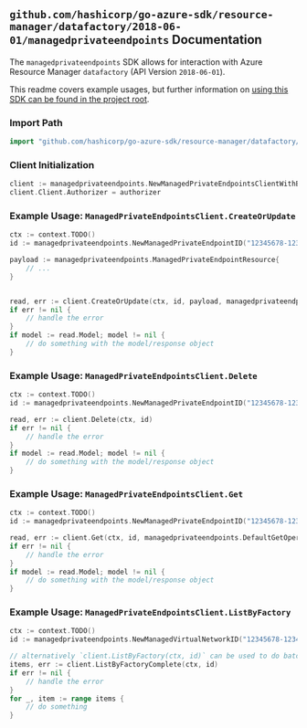 
## `github.com/hashicorp/go-azure-sdk/resource-manager/datafactory/2018-06-01/managedprivateendpoints` Documentation

The `managedprivateendpoints` SDK allows for interaction with Azure Resource Manager `datafactory` (API Version `2018-06-01`).

This readme covers example usages, but further information on [using this SDK can be found in the project root](https://github.com/hashicorp/go-azure-sdk/tree/main/docs).

### Import Path

```go
import "github.com/hashicorp/go-azure-sdk/resource-manager/datafactory/2018-06-01/managedprivateendpoints"
```


### Client Initialization

```go
client := managedprivateendpoints.NewManagedPrivateEndpointsClientWithBaseURI("https://management.azure.com")
client.Client.Authorizer = authorizer
```


### Example Usage: `ManagedPrivateEndpointsClient.CreateOrUpdate`

```go
ctx := context.TODO()
id := managedprivateendpoints.NewManagedPrivateEndpointID("12345678-1234-9876-4563-123456789012", "example-resource-group", "factoryValue", "managedVirtualNetworkValue", "managedPrivateEndpointValue")

payload := managedprivateendpoints.ManagedPrivateEndpointResource{
	// ...
}


read, err := client.CreateOrUpdate(ctx, id, payload, managedprivateendpoints.DefaultCreateOrUpdateOperationOptions())
if err != nil {
	// handle the error
}
if model := read.Model; model != nil {
	// do something with the model/response object
}
```


### Example Usage: `ManagedPrivateEndpointsClient.Delete`

```go
ctx := context.TODO()
id := managedprivateendpoints.NewManagedPrivateEndpointID("12345678-1234-9876-4563-123456789012", "example-resource-group", "factoryValue", "managedVirtualNetworkValue", "managedPrivateEndpointValue")

read, err := client.Delete(ctx, id)
if err != nil {
	// handle the error
}
if model := read.Model; model != nil {
	// do something with the model/response object
}
```


### Example Usage: `ManagedPrivateEndpointsClient.Get`

```go
ctx := context.TODO()
id := managedprivateendpoints.NewManagedPrivateEndpointID("12345678-1234-9876-4563-123456789012", "example-resource-group", "factoryValue", "managedVirtualNetworkValue", "managedPrivateEndpointValue")

read, err := client.Get(ctx, id, managedprivateendpoints.DefaultGetOperationOptions())
if err != nil {
	// handle the error
}
if model := read.Model; model != nil {
	// do something with the model/response object
}
```


### Example Usage: `ManagedPrivateEndpointsClient.ListByFactory`

```go
ctx := context.TODO()
id := managedprivateendpoints.NewManagedVirtualNetworkID("12345678-1234-9876-4563-123456789012", "example-resource-group", "factoryValue", "managedVirtualNetworkValue")

// alternatively `client.ListByFactory(ctx, id)` can be used to do batched pagination
items, err := client.ListByFactoryComplete(ctx, id)
if err != nil {
	// handle the error
}
for _, item := range items {
	// do something
}
```
